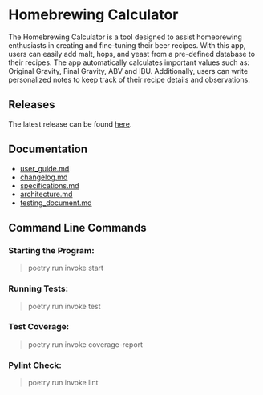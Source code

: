 # Homebrewing Calculator

The Homebrewing Calculator is a tool designed to assist homebrewing enthusiasts in creating and fine-tuning their beer recipes. With this app, users can easily add malt, hops, and yeast from a pre-defined database to their recipes. The app automatically calculates important values such as: Original Gravity, Final Gravity, ABV and IBU. Additionally, users can write personalized notes to keep track of their recipe details and observations.

## Releases

The latest release can be found [here](https://github.com/AleksiSaxlund/Homebrewing-Calculator/releases).

## Documentation

- [user_guide.md](./documentation/user_guide.md)
- [changelog.md](./documentation/changelog.md)
- [specifications.md](./documentation/specifications.md)
- [architecture.md](./documentation/architecture.md)
- [testing_document.md](./documentation/testing_document.md)

## Command Line Commands

### Starting the Program:

  > poetry run invoke start

### Running Tests:

  > poetry run invoke test

### Test Coverage:

  > poetry run invoke coverage-report

### Pylint Check:

  > poetry run invoke lint
